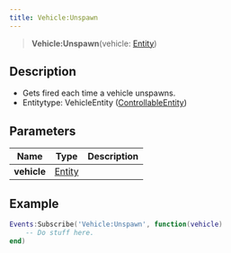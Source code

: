 ```yaml
---
title: Vehicle:Unspawn
---
```


> **Vehicle:Unspawn**(vehicle: [Entity](/vext/ref/shared/type/entity))

## Description 

- Gets fired each time a vehicle unspawns.
- Entitytype: VehicleEntity ([ControllableEntity](/vext/ref/server/controllableentity))

## Parameters

| Name | Type | Description |
| ---- | ---- | ----------- |
| **vehicle** | [Entity](/vext/ref/shared/type/entity) |  |

## Example

```lua
Events:Subscribe('Vehicle:Unspawn', function(vehicle)
    -- Do stuff here.
end)
```
